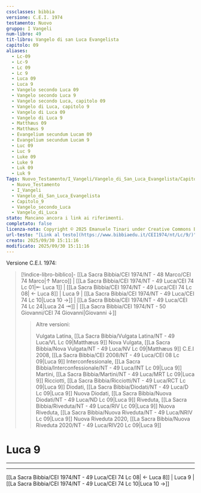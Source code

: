 ```yaml
---
cssclasses: bibbia
versione: C.E.I. 1974
testamento: Nuovo
gruppo: I Vangeli
num-libro: 49
tit-libro: Vangelo di san Luca Evangelista
capitolo: 09
aliases:
  - Lc-09
  - Lc-9
  - Lc 09
  - Lc 9
  - Luca 09
  - Luca 9
  - Vangelo secondo Luca 09
  - Vangelo secondo Luca 9
  - Vangelo secondo Luca, capitolo 09
  - Vangelo di Luca, capitolo 9
  - Vangelo di Luca 09
  - Vangelo di Luca 9
  - Matthæus 09
  - Matthæus 9
  - Evangelium secundum Lucam 09
  - Evangelium secundum Lucam 9
  - Luc 09
  - Luc 9
  - Luke 09
  - Luke 9
  - Luk 09
  - Luk 9
Tags: Nuovo_Testamento/I_Vangeli/Vangelo_di_San_Luca_Evangelista/Capitolo_9
  - Nuovo_Testamento
  - I_Vangeli
  - Vangelo_di_San_Luca_Evangelista
  - Capitolo_9
  - Vangelo_secondo_Luca
  - Vangelo_di_Luca
stato: Mancano ancora i link ai riferimenti.
completato: false
licenza-nota: Copyright © 2025 Emanuele Tinari under Creative Commons BY-NC-SA 4.0 https://creativecommons.org/licenses/by-nc-sa/4.0/
url-testo: "[Link al testo](https://www.bibbiaedu.it/CEI1974/nt/Lc/9/)"
creato: 2025/09/30 15:11:16
modificato: 2025/09/30 15:11:16
---
```


Versione C.E.I. 1974:
> [!indice-libro-biblico]- [[La Sacra Bibbia/CEI 1974/NT - 48 Marco/CEI 74 Marco|↑ Marco]] | [[La Sacra Bibbia/CEI 1974/NT - 49 Luca/CEI 74 Lc 01|⇤ Luca 1]] | [[La Sacra Bibbia/CEI 1974/NT - 49 Luca/CEI 74 Lc 08| ← Luca 8]] | Luca 9 | [[La Sacra Bibbia/CEI 1974/NT - 49 Luca/CEI 74 Lc 10|Luca 10 →]] | [[La Sacra Bibbia/CEI 1974/NT - 49 Luca/CEI 74 Lc 24|Luca 24 ⇥]] | [[La Sacra Bibbia/CEI 1974/NT - 50 Giovanni/CEI 74 Giovanni|Giovanni ↓]]
>> <span class="verde">Altre versioni:</span>
>>
>> Vulgata Latina, [[La Sacra Bibbia/Vulgata Latina/NT - 49 Luca/VL Lc 09|Matthæus 9]]
>> Nova Vulgata, [[La Sacra Bibbia/Nova Vulgata/NT - 49 Luca/NV Lc 09|Matthæus 9]]
>> C.E.I 2008, [[La Sacra Bibbia/CEI 2008/NT - 49 Luca/CEI 08 Lc 09|Luca 9]]
>> Interconfessionale, [[La Sacra Bibbia/Interconfessionale/NT - 49 Luca/INT Lc 09|Luca 9]]
>> Martini, [[La Sacra Bibbia/Martini/NT - 49 Luca/MRT Lc 09|Luca 9]]
>> Ricciotti, [[La Sacra Bibbia/Ricciotti/NT - 49 Luca/RCT Lc 09|Luca 9]]
>> Diodati, [[La Sacra Bibbia/Diodati/NT - 49 Luca/D Lc 09|Luca 9]]
>> Nuova Diodati, [[La Sacra Bibbia/Nuova Diodati/NT - 49 Luca/ND Lc 09|Luca 9]]
>> Riveduta, [[La Sacra Bibbia/Riveduta/NT - 49 Luca/RIV Lc 09|Luca 9]]
>> Nuova Riveduta, [[La Sacra Bibbia/Nuova Riveduta/NT - 49 Luca/NRIV Lc 09|Luca 9]]
>> Nuova Riveduta 2020, [[La Sacra Bibbia/Nuova Riveduta 2020/NT - 49 Luca/RIV20 Lc 09|Luca 9]]

# Luca 9

***



***

[[La Sacra Bibbia/CEI 1974/NT - 49 Luca/CEI 74 Lc 08| ← Luca 8]] | Luca 9 | [[La Sacra Bibbia/CEI 1974/NT - 49 Luca/CEI 74 Lc 10|Luca 10 →]]
